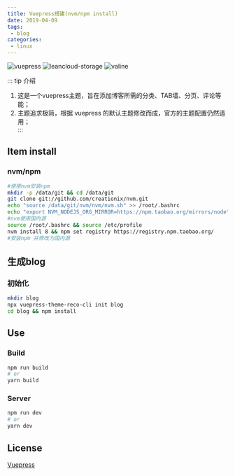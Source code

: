```yaml
---
title: Vuepress搭建(nvm/npm install)
date: 2019-04-09
tags:
 - blog
categories:
 - linux
---
```


![vuepress](https://img.shields.io/badge/vuepress-0.14.8-brightgreen.svg)
![leancloud-storage](https://img.shields.io/badge/leancloud--storage-3.10.1-orange.svg)
![valine](https://img.shields.io/badge/valine-1.3.4-blue.svg)

::: tip 介绍
1. 这是一个vuepress主题，旨在添加博客所需的分类、TAB墙、分页、评论等能；<br>
2. 主题追求极简，根据 vuepress 的默认主题修改而成，官方的主题配置仍然适用；<br>
:::

## Item install
### nvm/npm
```bash
#使用nvm安装npm
mkdir -p /data/git && cd /data/git
git clone git://github.com/creationix/nvm.git
echo "source /data/git/nvm/nvm/nvm.sh" >> /root/.bashrc
echo "export NVM_NODEJS_ORG_MIRROR=https://npm.taobao.org/mirrors/node" >> /etc/profile
#nvm使用国内源
source /root/.bashrc && source /etc/profile
nvm install 8 && npm set registry https://registry.npm.taobao.org/
#安装npm 并修改为国内源
```
## 生成blog
### 初始化
```bash
mkdir blog
npx vuepress-theme-reco-cli init blog
cd blog && npm install
```

## Use

### Build

```bash
npm run build
# or
yarn build
```

### Server

```bash
npm run dev
# or
yarn dev
```
## License
[Vuepress](https://github.com/recoluan/vuepress-theme-reco/blob/master/LICENSE)
